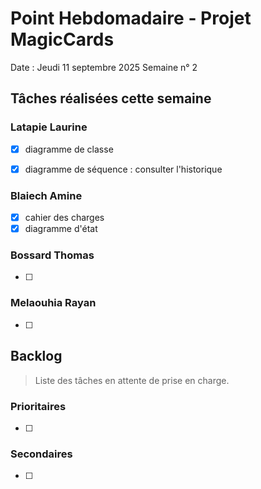 # Point Hebdomadaire - Projet MagicCards

Date : Jeudi 11 septembre 2025
Semaine n° 2

## Tâches réalisées cette semaine

### Latapie Laurine

- [x] diagramme de classe
- [x] diagramme de séquence : consulter l'historique


###  Blaiech Amine

- [x] cahier des charges
- [x] diagramme d'état

### Bossard Thomas

- [ ] 

### Melaouhia Rayan

- [ ] 


## Backlog

> Liste des tâches en attente de prise en charge.

### Prioritaires

- [ ] 

### Secondaires

- [ ] 
